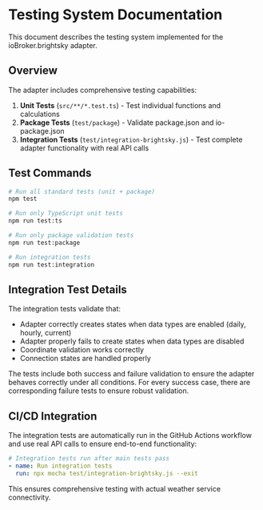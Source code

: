 # Testing System Documentation

This document describes the testing system implemented for the ioBroker.brightsky adapter.

## Overview

The adapter includes comprehensive testing capabilities:

1. **Unit Tests** (`src/**/*.test.ts`) - Test individual functions and calculations
2. **Package Tests** (`test/package`) - Validate package.json and io-package.json  
3. **Integration Tests** (`test/integration-brightsky.js`) - Test complete adapter functionality with real API calls

## Test Commands

```bash
# Run all standard tests (unit + package)
npm test

# Run only TypeScript unit tests
npm run test:ts

# Run only package validation tests
npm run test:package

# Run integration tests
npm run test:integration
```

## Integration Test Details

The integration tests validate that:
- Adapter correctly creates states when data types are enabled (daily, hourly, current)
- Adapter properly fails to create states when data types are disabled
- Coordinate validation works correctly
- Connection states are handled properly

The tests include both success and failure validation to ensure the adapter behaves correctly under all conditions. For every success case, there are corresponding failure tests to ensure robust validation.

## CI/CD Integration

The integration tests are automatically run in the GitHub Actions workflow and use real API calls to ensure end-to-end functionality:

```yaml
# Integration tests run after main tests pass
- name: Run integration tests
  run: npx mocha test/integration-brightsky.js --exit
```

This ensures comprehensive testing with actual weather service connectivity.